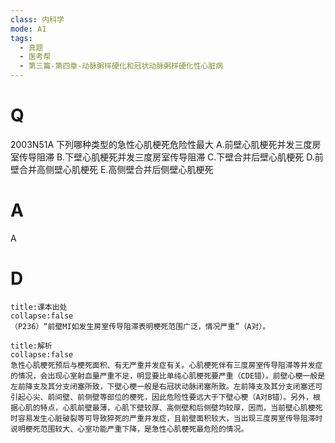 ```yaml
---
class: 内科学
mode: A1
tags:
  - 真题
  - 医考帮
  - 第三篇-第四章-动脉粥样硬化和冠状动脉粥样硬化性心脏病
---
```


# Q
2003N51A 下列哪种类型的急性心肌梗死危险性最大
A.前壁心肌梗死并发三度房室传导阻滞
B.下壁心肌梗死并发三度房室传导阻滞
C.下壁合并后壁心肌梗死
D.前壁合并高侧壁心肌梗死
E.高侧壁合并后侧壁心肌梗死

# A
A
# D
```ad-note
title:课本出处
collapse:false
（P236）“前壁MI如发生房室传导阻滞表明梗死范围广泛，情况严重”（A对）。
```

```ad-summary
title:解析
collapse:false
急性心肌梗死预后与梗死面积、有无严重并发症有关。心肌梗死伴有三度房室传导阻滞等并发症的情况，会出现心室射血量严重不足，明显要比单纯心肌梗死要严重（CDE错）。前壁心梗一般是左前降支及其分支闭塞所致，下壁心梗一般是右冠状动脉闭塞所致。左前降支及其分支闭塞还可引起心尖、前间壁、前侧壁等部位的梗死，因此危险性要远大于下壁心梗（A对B错）。另外，根据心肌的特点，心肌前壁最薄，心肌下壁较厚、高侧壁和后侧壁均较厚，因而，当前壁心肌梗死时容易发生心脏破裂等可导致猝死的严重并发症，且前壁面积较大，当出现三度房室传导阻滞时说明梗死范围较大、心室功能严重下降，是急性心肌梗死最危险的情况。
```

